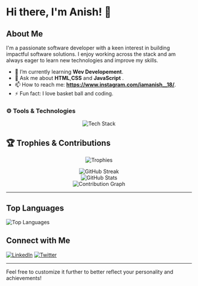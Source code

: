 # Hi there, I'm Anish! 👋

<!-- Profile views
![Profile views](https://camo.githubusercontent.com/a4f15d0224a4a36d7240cd9b0ec56913c2a28201477c8b68fa6a7d41901c49f0/68747470733a2f2f6d65646961322e67697068792e636f6d2f6d656469612f76312e59326c6b505463354d4749334e6a45785a6a56794f4731766433677a65584a696344426a616d46734e3355304d573531655442684d6d31325957493361445670656e6f7764535a6c634431324d563970626e526c636d35686246396e61575a66596e6c666157516d593351395a772f3249756455486449303735484c3032506b6b2f67697068792e676966)--->

## About Me

I'm a passionate software developer with a keen interest in building impactful software solutions. I enjoy working across the stack and am always eager to learn new technologies and improve my skills.

- 🌱 I’m currently learning **Wev Developement**.
- 💬 Ask me about **HTML**,**CSS** and **JavaScript** .
- 📫 How to reach me: **https://www.instagram.com/iamanish__18/**.
- ⚡ Fun fact: I love basket ball and coding.

### ⚙️ Tools & Technologies
<p align="center">
  <img src="https://skillicons.dev/icons?i=html,css,js,nodejs,express,ejs,sql,c,git,github,bootstrap" alt="Tech Stack"/>
</p>


## 🏆 Trophies & Contributions

<p align="center">
  <img src="https://github-profile-trophy.vercel.app/?username=iamAnish18&theme=radical&margin-w=10&margin-h=15&row=1&column=6" alt="Trophies" />
</p>

<p align="center">
  <img src="https://github-readme-streak-stats.herokuapp.com/?user=iamAnish18&theme=algolia&hide_border=true" alt="GitHub Streak" />
  <br>
  <img src="https://github-readme-stats.vercel.app/api?username=iamAnish18&show_icons=true&theme=algolia&hide_border=true" alt="GitHub Stats" />
  <br>
  <img src="https://github-readme-activity-graph.cyclic.app/graph?username=iamAnish18&bg_color=1a1b27&color=0ef7e9&line=0ef7e9&point=f5f5f5&area=true&hide_border=true" alt="Contribution Graph" />
</p>

---

## Top Languages

![Top Languages](https://camo.githubusercontent.com/e6dc9d6defad7be27fb2dac2366b523f88cacf90668ca9aae379053661a54218/68747470733a2f2f6769746875622d726561646d652d73746174732e76657263656c2e6170702f6170692f746f702d6c616e67732f3f757365726e616d653d69616d416e6973683138266c61796f75743d636f6d70616374)

## Connect with Me

[![LinkedIn](https://img.shields.io/badge/LinkedIn-0077B5?style=for-the-badge&logo=linkedin&logoColor=white)](https://www.linkedin.com/in/anish-tamoli-45bb68313/)
[![Twitter](https://img.shields.io/badge/Twitter-1DA1F2?style=for-the-badge&logo=twitter&logoColor=white)](https://x.com/AnishTamoli)

---

Feel free to customize it further to better reflect your personality and achievements!
